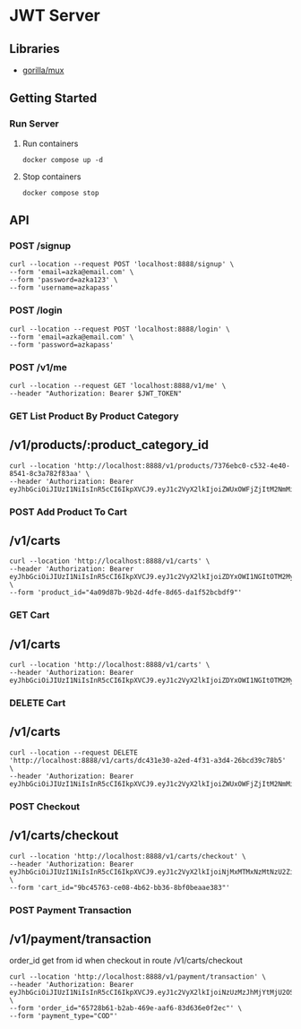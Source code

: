 # JWT Server
## Libraries
- [gorilla/mux](https://github.com/gorilla/mux)

## Getting Started
### Run Server
1. Run containers
    ```shell
    docker compose up -d
    ```
2. Stop containers
   ```shell
   docker compose stop
   ```

## API
### POST /signup
```shell
curl --location --request POST 'localhost:8888/signup' \
--form 'email=azka@email.com' \
--form 'password=azka123' \
--form 'username=azkapass'
```

### POST /login
```shell
curl --location --request POST 'localhost:8888/login' \
--form 'email=azka@email.com' \
--form 'password=azkapass'

```

### POST /v1/me
```shell
curl --location --request GET 'localhost:8888/v1/me' \
--header "Authorization: Bearer $JWT_TOKEN"
```

### GET List Product By Product Category 
## /v1/products/:product_category_id
```shell
curl --location 'http://localhost:8888/v1/products/7376ebc0-c532-4e40-8541-8c3a782f83aa' \
--header 'Authorization: Bearer eyJhbGciOiJIUzI1NiIsInR5cCI6IkpXVCJ9.eyJ1c2VyX2lkIjoiZWUxOWFjZjItM2NmMi00ZWZmLWE2MzEtMDMxNjRhYWVjNzRkIiwiZXhwIjoxNzA1MDI3OTcyfQ.z369zTlmoAKEweFdy0g2BmnYF4nmLhiq4Ikt7BAZ5hk'
```

### POST Add Product To Cart
## /v1/carts
```shell
curl --location 'http://localhost:8888/v1/carts' \
--header 'Authorization: Bearer eyJhbGciOiJIUzI1NiIsInR5cCI6IkpXVCJ9.eyJ1c2VyX2lkIjoiZDYxOWI1NGItOTM2My00YjY2LWE4ZGQtMDJhNGZlMzMyN2M1IiwiZXhwIjoxNzA1MDI5Mzc2fQ.ZhgefxX8emLv2pByBCyQsd9O_Y4gAzC5CQDrmfrPnPc' \
--form 'product_id="4a09d87b-9b2d-4dfe-8d65-da1f52bcbdf9"'
```

### GET Cart
## /v1/carts
```shell
curl --location 'http://localhost:8888/v1/carts' \
--header 'Authorization: Bearer eyJhbGciOiJIUzI1NiIsInR5cCI6IkpXVCJ9.eyJ1c2VyX2lkIjoiZDYxOWI1NGItOTM2My00YjY2LWE4ZGQtMDJhNGZlMzMyN2M1IiwiZXhwIjoxNzA1MDI5Mzc2fQ.ZhgefxX8emLv2pByBCyQsd9O_Y4gAzC5CQDrmfrPnPc'
```

### DELETE Cart
## /v1/carts
```shell
curl --location --request DELETE 'http://localhost:8888/v1/carts/dc431e30-a2ed-4f31-a3d4-26bcd39c78b5' \
--header 'Authorization: Bearer eyJhbGciOiJIUzI1NiIsInR5cCI6IkpXVCJ9.eyJ1c2VyX2lkIjoiZWUxOWFjZjItM2NmMi00ZWZmLWE2MzEtMDMxNjRhYWVjNzRkIiwiZXhwIjoxNzA1MDI3OTcyfQ.z369zTlmoAKEweFdy0g2BmnYF4nmLhiq4Ikt7BAZ5hk'
```

### POST Checkout
## /v1/carts/checkout
```shell
curl --location 'http://localhost:8888/v1/carts/checkout' \
--header 'Authorization: Bearer eyJhbGciOiJIUzI1NiIsInR5cCI6IkpXVCJ9.eyJ1c2VyX2lkIjoiNjMxMTMxNzMtNzU2Zi00YTFjLTkwZGYtNDNlNDUwNTg3Nzk4IiwiZXhwIjoxNzA1MDMwMjIyfQ.zMkCL8CYROsntQc7t2hi1kNan8E2iB5z9ZxILYHb2HI' \
--form 'cart_id="9bc45763-ce08-4b62-bb36-8bf0beaae383"'
```

### POST Payment Transaction
## /v1/payment/transaction
order_id get from id when checkout in route /v1/carts/checkout
```shell
curl --location 'http://localhost:8888/v1/payment/transaction' \
--header 'Authorization: Bearer eyJhbGciOiJIUzI1NiIsInR5cCI6IkpXVCJ9.eyJ1c2VyX2lkIjoiNzUzMzJhMjYtMjU2OS00Yjc2LWFiNDMtNzRmMTA5OTVjNjkzIiwiZXhwIjoxNzA1MDMwODM2fQ.U8eaEyHTWTX8u8hRkLRybI9wCagYLT80cHNojDArePk' \
--form 'order_id="65728b61-b2ab-469e-aaf6-83d636e0f2ec"' \
--form 'payment_type="COD"'
```